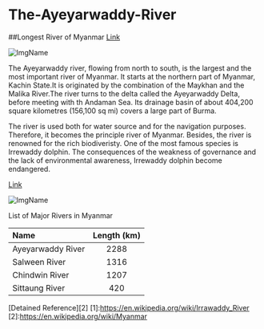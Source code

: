 # The-Ayeyarwaddy-River
##Longest River of Myanmar
[Link](https://en.wikipedia.org/wiki/Irrawaddy_River#/media/File:Irrawaddy-River-Myanmar-Burma-2005.jpg)

![ImgName](https://en.wikipedia.org/wiki/Irrawaddy_River#/media/File:Irrawaddy-River-Myanmar-Burma-2005.jpg/The_Ayeyarwaddy_River\-icon.png)

The Ayeyarwaddy river, flowing from north to south, is the largest and the most important river of Myanmar. It starts at  the northern part of Myanmar, Kachin State.It is originated by the combination of the Maykhan and the Malika River.The river turns to the delta called the Ayeyarwaddy Delta, before meeting with th Andaman Sea. Its drainage basin of about 404,200 square kilometres (156,100 sq mi) covers a large part of Burma. 

The river is used both for water source and for the navigation purposes. Therefore, it becomes the principle river of Myanmar. Besides, the river is renowned for the rich biodiveristy. One of the most famous species is Irrewaddy dolphin. The consequences of the weakness of governance and the lack of environmental awareness, Irrewaddy dolphin become endangered.

[Link](https://www.worldwildlife.org/species/irrawaddy-dolphin)

![ImgName](https://www.worldwildlife.org/species/irrawaddy-dolphin/Irrewaddy_Dolphin\-icon.png)

List of Major Rivers in Myanmar

| Name | Length (km) |
|:-----|:-----------:|
|Ayeyarwaddy River|2288|
|Salween River|1316|
|Chindwin River|1207|
|Sittaung River|420|

[Detained Reference][2]
[1]:https://en.wikipedia.org/wiki/Irrawaddy_River
[2]:https://en.wikipedia.org/wiki/Myanmar
